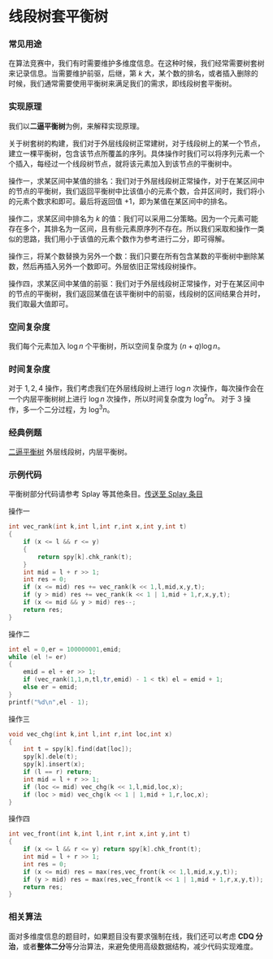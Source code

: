# 线段树套平衡树
### 常见用途
在算法竞赛中，我们有时需要维护多维度信息。在这种时候，我们经常需要树套树来记录信息。当需要维护前驱，后继，第 $k$ 大，某个数的排名，或者插入删除的时候，我们通常需要使用平衡树来满足我们的需求，即线段树套平衡树。
### 实现原理
我们以**二逼平衡树**为例，来解释实现原理。

关于树套树的构建，我们对于外层线段树正常建树，对于线段树上的某一个节点，建立一棵平衡树，包含该节点所覆盖的序列。具体操作时我们可以将序列元素一个个插入，每经过一个线段树节点，就将该元素加入到该节点的平衡树中。

操作一，求某区间中某值的排名：我们对于外层线段树正常操作，对于在某区间中的节点的平衡树，我们返回平衡树中比该值小的元素个数，合并区间时，我们将小的元素个数求和即可。最后将返回值 $+1$，即为某值在某区间中的排名。

操作二，求某区间中排名为 $k$ 的值：我们可以采用二分策略。因为一个元素可能存在多个，其排名为一区间，且有些元素原序列不存在。所以我们采取和操作一类似的思路，我们用小于该值的元素个数作为参考进行二分，即可得解。

操作三，将某个数替换为另外一个数：我们只要在所有包含某数的平衡树中删除某数，然后再插入另外一个数即可。外层依旧正常线段树操作。

操作四，求某区间中某值的前驱：我们对于外层线段树正常操作，对于在某区间中的节点的平衡树，我们返回某值在该平衡树中的前驱，线段树的区间结果合并时，我们取最大值即可。
### 空间复杂度
我们每个元素加入 $\log n$ 个平衡树，所以空间复杂度为 $(n + q)\log{n}$。
### 时间复杂度
对于 $1,2,4$ 操作，我们考虑我们在外层线段树上进行 $\log{n}$ 次操作，每次操作会在一个内层平衡树树上进行 $\log{n}$ 次操作，所以时间复杂度为 $\log^2{n}$。
对于 $3$ 操作，多一个二分过程，为 $\log^3{n}$。
### 经典例题
[二逼平衡树](https://www.lydsy.com/JudgeOnline/problem.php?id=3196) 外层线段树，内层平衡树。
### 示例代码
平衡树部分代码请参考 Splay 等其他条目。[传送至 Splay 条目](https://oi-wiki.cf/data-structure/intermediate/splay/)

操作一
```cpp
int vec_rank(int k,int l,int r,int x,int y,int t)
{
    if (x <= l && r <= y) 
	{
		return spy[k].chk_rank(t);
	}
    int mid = l + r >> 1;
    int res = 0;
    if (x <= mid) res += vec_rank(k << 1,l,mid,x,y,t);
    if (y > mid) res += vec_rank(k << 1 | 1,mid + 1,r,x,y,t);
    if (x <= mid && y > mid) res--;
    return res; 
}
```
操作二
```cpp
int el = 0,er = 100000001,emid;
while (el != er)
{
    emid = el + er >> 1;
    if (vec_rank(1,1,n,tl,tr,emid) - 1 < tk) el = emid + 1;
    else er = emid;
}
printf("%d\n",el - 1);
```
操作三
```cpp
void vec_chg(int k,int l,int r,int loc,int x)
{
    int t = spy[k].find(dat[loc]);
    spy[k].dele(t);
    spy[k].insert(x);
    if (l == r) return;
    int mid = l + r >> 1;
    if (loc <= mid) vec_chg(k << 1,l,mid,loc,x);
    if (loc > mid) vec_chg(k << 1 | 1,mid + 1,r,loc,x);
}
```
操作四
```cpp
int vec_front(int k,int l,int r,int x,int y,int t)
{
    if (x <= l && r <= y) return spy[k].chk_front(t);
    int mid = l + r >> 1;
    int res = 0;
    if (x <= mid) res = max(res,vec_front(k << 1,l,mid,x,y,t));
    if (y > mid) res = max(res,vec_front(k << 1 | 1,mid + 1,r,x,y,t));
    return res; 
}
```

### 相关算法
面对多维度信息的题目时，如果题目没有要求强制在线，我们还可以考虑 **CDQ 分治**，或者**整体二分**等分治算法，来避免使用高级数据结构，减少代码实现难度。